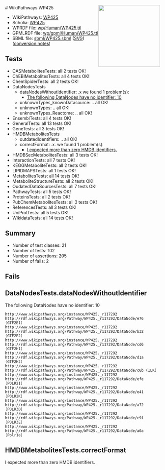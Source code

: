 <img style="float: right; width: 200px" src="../logo.png" />
# WikiPathways WP425

* WikiPathways: [WP425](https://identifiers.org/wikipathways:WP425)
* Scholia: [WP425](https://scholia.toolforge.org/wikipathways/WP425)
* WPRDF file: [wp/Human/WP425.ttl](../wp/Human/WP425.ttl)
* GPMLRDF file: [wp/gpml/Human/WP425.ttl](../wp/gpml/Human/WP425.ttl)
* SBML file: [sbml/WP425.sbml](../sbml/WP425.sbml) ([SVG](../sbml/WP425.svg)) ([conversion notes](../sbml/WP425.txt))

## Tests
* CASMetabolitesTests: all 2 tests OK!
* ChEBIMetabolitesTests: all 4 tests OK!
* ChemSpiderTests: all 2 tests OK!
* DataNodesTests
    * dataNodesWithoutIdentifier: .x we found 1 problem(s):
        * [The following DataNodes have no identifier: 10](#8792c490)
    * unknownTypes_knownDatasource: .. all OK!
    * unknownTypes: .. all OK!
    * unknownTypes_Reactome: .. all OK!
* EnsemblTests: all 4 tests OK!
* GeneralTests: all 13 tests OK!
* GeneTests: all 3 tests OK!
* HMDBMetabolitesTests
    * outdatedIdentifiers: .. all OK!
    * correctFormat: .x. we found 1 problem(s):
        * [I expected more than zero HMDB identifiers.](#ad154c1e)
* HMDBSecMetabolitesTests: all 3 tests OK!
* InteractionTests: all 7 tests OK!
* KEGGMetaboliteTests: all 2 tests OK!
* LIPIDMAPSTests: all 1 tests OK!
* MetabolitesTests: all 14 tests OK!
* MetaboliteStructureTests: all 2 tests OK!
* OudatedDataSourcesTests: all 7 tests OK!
* PathwayTests: all 5 tests OK!
* ProteinsTests: all 2 tests OK!
* PubChemMetabolitesTests: all 3 tests OK!
* ReferencesTests: all 3 tests OK!
* UniProtTests: all 5 tests OK!
* WikidataTests: all 14 tests OK!


## Summary

* Number of test classes: 21
* Number of tests: 102
* Number of assertions: 205
* Number of fails: 2

## Fails

<a name="8792c490" />

## DataNodesTests.dataNodesWithoutIdentifier

The following DataNodes have no identifier: 10
```
http://www.wikipathways.org/instance/WP425._r117292 http://rdf.wikipathways.org/Pathway/WP425._r117292/DataNode/e76 (GTF2E1)
http://www.wikipathways.org/instance/WP425._r117292 http://rdf.wikipathways.org/Pathway/WP425._r117292/DataNode/b32 (GTF2E2)
http://www.wikipathways.org/instance/WP425._r117292 http://rdf.wikipathways.org/Pathway/WP425._r117292/DataNode/cd6 (GTF2H1)
http://www.wikipathways.org/instance/WP425._r117292 http://rdf.wikipathways.org/Pathway/WP425._r117292/DataNode/d1a (GTF2H2)
http://www.wikipathways.org/instance/WP425._r117292 http://rdf.wikipathways.org/Pathway/WP425._r117292/DataNode/c6b (ILK)
http://www.wikipathways.org/instance/WP425._r117292 http://rdf.wikipathways.org/Pathway/WP425._r117292/DataNode/efe (POLR2I)
http://www.wikipathways.org/instance/WP425._r117292 http://rdf.wikipathways.org/Pathway/WP425._r117292/DataNode/e41 (POLR2K)
http://www.wikipathways.org/instance/WP425._r117292 http://rdf.wikipathways.org/Pathway/WP425._r117292/DataNode/a72 (POLR3D)
http://www.wikipathways.org/instance/WP425._r117292 http://rdf.wikipathways.org/Pathway/WP425._r117292/DataNode/c91 (POLR3E)
http://www.wikipathways.org/instance/WP425._r117292 http://rdf.wikipathways.org/Pathway/WP425._r117292/DataNode/a0a (Polr1e)
```

<a name="ad154c1e" />

## HMDBMetabolitesTests.correctFormat

I expected more than zero HMDB identifiers.
